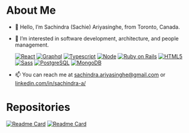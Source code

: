 # About Me

- 👋 Hello, I’m Sachindra (Sachie) Ariyasinghe, from Toronto, Canada.
- 👀 I’m interested in software development, architecture, and people management.

  [![React](https://img.shields.io/badge/React-20232A?logo=react&color=blue&logoColor=white)]()
  [![Graphql](https://img.shields.io/badge/Graphql-20232A?logo=graphql&color=E10098&logoColor=white)]()
  [![Typescript](https://img.shields.io/badge/TypeScript-007ACC?logo=typescript&logoColor=white)]()
  [![Node](https://img.shields.io/badge/Node.js-43853D?logo=nodedotjs&logoColor=white)]()
  [![Ruby on Rails](https://img.shields.io/badge/Ruby_on_Rails-CC0000?logo=ruby-on-rails&logoColor=white)]()
  [![HTML5](https://img.shields.io/badge/HTML5-E34F26?logo=html5&logoColor=white)]()
  [![Sass](https://img.shields.io/badge/Sass-CC6699?logo=sass&logoColor=white)]()
  [![PostgreSQL](https://img.shields.io/badge/PostgreSQL-316192?logo=postgresql&logoColor=white)]()
  [![MongoDB](https://img.shields.io/badge/MongoDB-4EA94B?logo=mongodb&logoColor=white)]()
- 📫 You can reach me at sachindra.ariyasinghe@gmail.com or [linkedin.com/in/sachindra-a/](https://www.linkedin.com/in/sachindra-a/)

# Repositories

[![Readme Card](https://github-readme-stats.vercel.app/api/pin/?username=sachie&repo=react-quickstart&theme=dark&hide_border=true)](https://github.com/sachie/react-quickstart)
[![Readme Card](https://github-readme-stats.vercel.app/api/pin/?username=sachie&repo=react-checkbox-tree-example&theme=dark&hide_border=true)](https://github.com/sachie/react-checkbox-tree-example)

<!--- Need to do this: https://github.com/anuraghazra/github-readme-stats#deploy-on-your-own
# Stats

[![My github stats](https://github-readme-stats.vercel.app/api?username=sachie&hide=issues,contribs&count_private=true)](https://github.com/sachie?tab=repositories)

[![My Languages](https://github-readme-stats.vercel.app/api/top-langs/?username=sachie&layout=compact&hide=java)](https://github.com/sachie#js-contribution-activity)
--->

<!---
sachie/sachie is a ✨ special ✨ repository because its `README.md` (this file) appears on your GitHub profile.
You can click the Preview link to take a look at your changes.
--->
